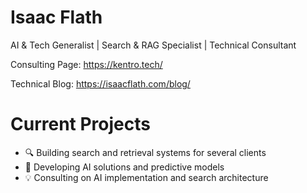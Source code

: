# Isaac Flath

AI & Tech Generalist | Search & RAG Specialist | Technical Consultant

Consulting Page: https://kentro.tech/

Technical Blog: https://isaacflath.com/blog/

# Current Projects

- 🔍 Building search and retrieval systems for several clients
- 🤖 Developing AI solutions and predictive models
- 💡 Consulting on AI implementation and search architecture
